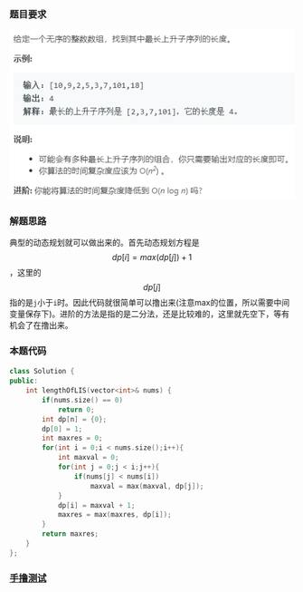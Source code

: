 ### 题目要求

![](./pic/300.png)

### 解题思路

典型的动态规划就可以做出来的。首先动态规划方程是$$dp[i] = max(dp[j]) + 1$$，这里的$$dp[j]$$指的是`j`小于`i`时。因此代码就很简单可以撸出来(注意max的位置，所以需要中间变量保存下)。进阶的方法是指的是二分法，还是比较难的，这里就先空下，等有机会了在撸出来。

### 本题代码

```c++
class Solution {
public:
    int lengthOfLIS(vector<int>& nums) {
        if(nums.size() == 0)
            return 0;
        int dp[n] = {0};
        dp[0] = 1;
        int maxres = 0;
        for(int i = 0;i < nums.size();i++){
            int maxval = 0;
            for(int j = 0;j < i;j++){
                if(nums[j] < nums[i])
                    maxval = max(maxval, dp[j]);
            }
            dp[i] = maxval + 1;
            maxres = max(maxres, dp[i]);
        }
        return maxres;
    }
};
```

### [手撸测试](<https://leetcode-cn.com/problems/longest-increasing-subsequence/>) 
